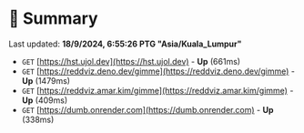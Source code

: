 # 📖 Summary
Last updated: **18/9/2024, 6:55:26 PTG "Asia/Kuala_Lumpur"**

- `GET` [https://hst.ujol.dev](https://hst.ujol.dev) - **Up** (661ms)
- `GET` [https://reddviz.deno.dev/gimme](https://reddviz.deno.dev/gimme) - **Up** (1479ms)
- `GET` [https://reddviz.amar.kim/gimme](https://reddviz.amar.kim/gimme) - **Up** (409ms)
- `GET` [https://dumb.onrender.com](https://dumb.onrender.com) - **Up** (338ms)
